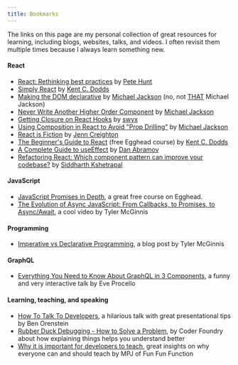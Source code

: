 ```yaml
---
title: Bookmarks
---
```


The links on this page are my personal collection of great resources for learning, including blogs, websites, talks, and videos. I often revisit them multiple times because I always learn something new.

#### React

- [React: Rethinking best practices] by [Pete Hunt]
- [Simply React] by [Kent C. Dodds]
- [Making the DOM declarative] by [Michael Jackson] (no, not [THAT] Michael Jackson)
- [Never Write Another Higher Order Component] by [Michael Jackson]
- [Getting Closure on React Hooks] by [swyx]
- [Using Composition in React to Avoid "Prop Drilling"] by [Michael Jackson]
- [React is Fiction] by [Jenn Creighton]
- [The Beginner's Guide to React] (free Egghead course) by [Kent C. Dodds]
- [A Complete Guide to useEffect] by [Dan Abramov]
- [Refactoring React: Which component pattern can improve your codebase?] by [Siddharth Kshetrapal]

#### JavaScript

- [JavaScript Promises in Depth], a great free course on Egghead.
- [The Evolution of Async JavaScript: From Callbacks, to Promises, to Async/Await], a cool video by Tyler McGinnis

#### Programming

- [Imperative vs Declarative Programming], a blog post by Tyler McGinnis

#### GraphQL

- [Everything You Need to Know About GraphQL in 3 Components], a funny and very interactive talk by Eve Procello

#### Learning, teaching, and speaking

- [How To Talk To Developers], a hilarious talk with great presentational tips by Ben Orenstein
- [Rubber Duck Debugging - How to Solve a Problem], by Coder Foundry about how explaining things helps you understand better
- [Why it is important for developers to teach], great insights on why everyone can and should teach by MPJ of Fun Fun Function

[why it is important for developers to teach]: https://youtu.be/RleN-6uMF04
[how to talk to developers]: https://youtu.be/l9JXH7JPjR4
[rubber duck debugging - how to solve a problem]: https://youtu.be/NBgIHOrjSxs
[everything you need to know about graphql in 3 components]: https://youtu.be/F_M8v6MK0Sc
[javascript promises in depth]: https://egghead.io/courses/javascript-promises-in-depth
[the evolution of async javascript: from callbacks, to promises, to async/await]: https://youtu.be/gB-OmN1egV8
[imperative vs declarative programming]: https://ui.dev/imperative-vs-declarative-programming/
[dan abramov]: https://twitter.com/dan_abramov
[kent c. dodds]: https://twitter.com/kentcdodds
[cory house]: https://twitter.com/housecor
[robin wieruch]: https://twitter.com/rwieruch
[react: rethinking best practices]: https://youtu.be/x7cQ3mrcKaY
[pete hunt]: https://twitter.com/floydophone
[getting closure on react hooks]: https://youtu.be/KJP1E-Y-xyo
[swyx]: https://twitter.com/swyx
[making the dom declarative]: https://youtu.be/vyO5wKHlWZg
[michael jackson]: https://twitter.com/mjackson
[that]: https://michaeljackson.com
[never write another higher order component]: https://youtu.be/BcVAq3YFiuc
[simply react]: https://youtu.be/AiJ8tRRH0f8
[using composition in react to avoid "prop drilling"]: https://youtu.be/3XaXKiXtNjw
[the beginner's guide to react]: https://egghead.io/courses/the-beginner-s-guide-to-react
[a complete guide to useeffect]: https://overreacted.io/a-complete-guide-to-useeffect
[refactoring react: which component pattern can improve your codebase?]: https://youtu.be/2Dw8gA60d_k
[siddharth kshetrapal]: https://sid.st
[react is fiction]: https://youtu.be/kqh4lz2Lkzs
[jenn creighton]: https://twitter.com/gurlcode
